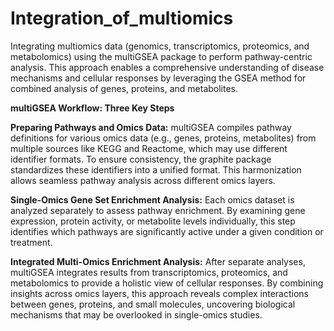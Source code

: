 # Integration_of_multiomics
Integrating multiomics data (genomics, transcriptomics, proteomics, and metabolomics) using the multiGSEA package to perform pathway-centric analysis. This approach enables a comprehensive understanding of disease mechanisms and cellular responses by leveraging the GSEA method for combined analysis of genes, proteins, and metabolites.

**multiGSEA Workflow: Three Key Steps**

**Preparing Pathways and Omics Data:**
multiGSEA compiles pathway definitions for various omics data (e.g., genes, proteins, metabolites) from multiple sources like KEGG and Reactome, which may use different identifier formats. To ensure consistency, the graphite package standardizes these identifiers into a unified format. This harmonization allows seamless pathway analysis across different omics layers.

**Single-Omics Gene Set Enrichment Analysis:**
Each omics dataset is analyzed separately to assess pathway enrichment. By examining gene expression, protein activity, or metabolite levels individually, this step identifies which pathways are significantly active under a given condition or treatment.

**Integrated Multi-Omics Enrichment Analysis:**
After separate analyses, multiGSEA integrates results from transcriptomics, proteomics, and metabolomics to provide a holistic view of cellular responses. By combining insights across omics layers, this approach reveals complex interactions between genes, proteins, and small molecules, uncovering biological mechanisms that may be overlooked in single-omics studies.







